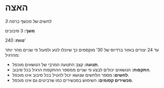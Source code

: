 # האצה

*לחשים של מכשף ברמה 3*

**משך:** 3 סיבובים

**טווח:** 240’

עד 24 יצורים באזור ברדיוס של 30’ מוקסמים כך שיוכלו לנוע ולפעול פי שניים מהר יותר מהרגיל:

- **תנועה:** קצב התנועה המרבי של הנושאים מוכפל.
- **התקפות:** הנושאים יכולים לבצע פי שניים ממספר ההתקפות הרגיל בכל סיבוב.
- **לחשים:** מספר הלחשים שנושא יכול להטיל בכל סיבוב אינו מוכפל.
- **מכשירים קסומים:** השימוש במכשירים כמו שרביטים גם אינו מוכפל.